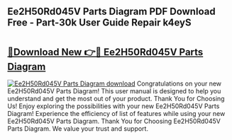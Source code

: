 ## Ee2H50Rd045V Parts Diagram PDF Download Free - Part-30k User Guide Repair k4eyS

# <h2><a href="http://dfqu417.blite.top/?on=Ee2H50Rd045V+Parts+Diagram">🔗Download New 👉🔴 Ee2H50Rd045V Parts Diagram</a></h2>

[![Ee2H50Rd045V Parts Diagram download](https://i.imgur.com/lujVjoI.png)](http://dfqu417.blite.top/?on=Ee2H50Rd045V+Parts+Diagram)
Congratulations on your new Ee2H50Rd045V Parts Diagram! This user manual is designed to help you understand and get the most out of your product. Thank You for Choosing Us! Enjoy exploring the possibilities with your new Ee2H50Rd045V Parts Diagram! Experience the efficiency of list of features while using your new Ee2H50Rd045V Parts Diagram. Thank You for Choosing Ee2H50Rd045V Parts Diagram. We value your trust and support.
